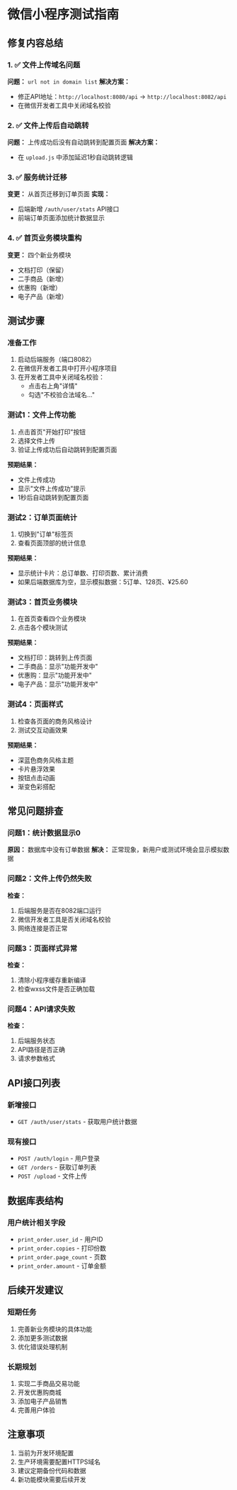 # 微信小程序测试指南

## 修复内容总结

### 1. ✅ 文件上传域名问题
**问题：** `url not in domain list`
**解决方案：**
- 修正API地址：`http://localhost:8080/api` → `http://localhost:8082/api`
- 在微信开发者工具中关闭域名校验

### 2. ✅ 文件上传后自动跳转
**问题：** 上传成功后没有自动跳转到配置页面
**解决方案：**
- 在 `upload.js` 中添加延迟1秒自动跳转逻辑

### 3. ✅ 服务统计迁移
**变更：** 从首页迁移到订单页面
**实现：**
- 后端新增 `/auth/user/stats` API接口
- 前端订单页面添加统计数据显示

### 4. ✅ 首页业务模块重构
**变更：** 四个新业务模块
- 文档打印（保留）
- 二手商品（新增）
- 优惠购（新增）
- 电子产品（新增）

## 测试步骤

### 准备工作
1. 启动后端服务（端口8082）
2. 在微信开发者工具中打开小程序项目
3. 在开发者工具中关闭域名校验：
   - 点击右上角"详情"
   - 勾选"不校验合法域名..."

### 测试1：文件上传功能
1. 点击首页"开始打印"按钮
2. 选择文件上传
3. 验证上传成功后自动跳转到配置页面

**预期结果：**
- 文件上传成功
- 显示"文件上传成功"提示
- 1秒后自动跳转到配置页面

### 测试2：订单页面统计
1. 切换到"订单"标签页
2. 查看页面顶部的统计信息

**预期结果：**
- 显示统计卡片：总订单数、打印页数、累计消费
- 如果后端数据库为空，显示模拟数据：5订单、128页、¥25.60

### 测试3：首页业务模块
1. 在首页查看四个业务模块
2. 点击各个模块测试

**预期结果：**
- 文档打印：跳转到上传页面
- 二手商品：显示"功能开发中"
- 优惠购：显示"功能开发中"
- 电子产品：显示"功能开发中"

### 测试4：页面样式
1. 检查各页面的商务风格设计
2. 测试交互动画效果

**预期结果：**
- 深蓝色商务风格主题
- 卡片悬浮效果
- 按钮点击动画
- 渐变色彩搭配

## 常见问题排查

### 问题1：统计数据显示0
**原因：** 数据库中没有订单数据
**解决：** 正常现象，新用户或测试环境会显示模拟数据

### 问题2：文件上传仍然失败
**检查：**
1. 后端服务是否在8082端口运行
2. 微信开发者工具是否关闭域名校验
3. 网络连接是否正常

### 问题3：页面样式异常
**检查：**
1. 清除小程序缓存重新编译
2. 检查wxss文件是否正确加载

### 问题4：API请求失败
**检查：**
1. 后端服务状态
2. API路径是否正确
3. 请求参数格式

## API接口列表

### 新增接口
- `GET /auth/user/stats` - 获取用户统计数据

### 现有接口
- `POST /auth/login` - 用户登录
- `GET /orders` - 获取订单列表
- `POST /upload` - 文件上传

## 数据库表结构

### 用户统计相关字段
- `print_order.user_id` - 用户ID
- `print_order.copies` - 打印份数
- `print_order.page_count` - 页数
- `print_order.amount` - 订单金额

## 后续开发建议

### 短期任务
1. 完善新业务模块的具体功能
2. 添加更多测试数据
3. 优化错误处理机制

### 长期规划
1. 实现二手商品交易功能
2. 开发优惠购商城
3. 添加电子产品销售
4. 完善用户体验

## 注意事项
1. 当前为开发环境配置
2. 生产环境需要配置HTTPS域名
3. 建议定期备份代码和数据
4. 新功能模块需要后续开发
